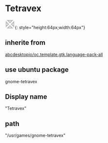 # Tetravex
![gnome-tetravex.svg](/applications/icons/gnome-tetravex.svg){: style="height:64px;width:64px"}
## inherite from
[abcdesktopio/oc.template.gtk.language-pack-all](abcdesktopio/oc.template.gtk.language-pack-all.md)
## use ubuntu package
gnome-tetravex
## Display name
"Tetravex"
## path
"/usr/games/gnome-tetravex"
